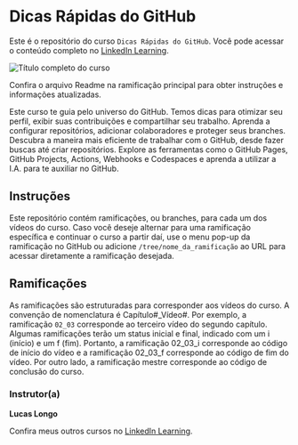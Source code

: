 # Dicas Rápidas do GitHub 

Este é o repositório do curso `Dicas Rápidas do GitHub`. Você pode acessar o conteúdo completo no [LinkedIn Learning][lil-course-url]. 

![Título completo do curso][lil-thumbnail-url]  

Confira o arquivo Readme na ramificação principal para obter instruções e informações atualizadas. 

Este curso te guia pelo universo do GitHub. Temos dicas para otimizar seu perfil, exibir suas contribuições e compartilhar seu trabalho. Aprenda a configurar repositórios, adicionar colaboradores e proteger seus branches. Descubra a maneira mais eficiente de trabalhar com o GitHub, desde fazer buscas até criar repositórios. Explore as ferramentas como o GitHub Pages, GitHub Projects, Actions, Webhooks e Codespaces e aprenda a utilizar a I.A. para te auxiliar no GitHub.

## Instruções 

Este repositório contém ramificações, ou branches, para cada um dos vídeos do curso. Caso você deseje alternar para uma ramificação específica e continuar o curso a partir daí, use o menu pop-up da ramificação no GitHub ou adicione `/tree/nome_da_ramificação` ao URL para acessar diretamente a ramificação desejada. 

## Ramificações 

As ramificações são estruturadas para corresponder aos vídeos do curso. A convenção de nomenclatura é Capítulo#_Vídeo#. Por exemplo, a ramificação `02_03` corresponde ao terceiro vídeo do segundo capítulo. Algumas ramificações terão um status inicial e final, indicado com um i (início) e um f (fim). Portanto, a ramificação 02_03_i corresponde ao código de início do vídeo e a ramificação 02_03_f corresponde ao código de fim do vídeo. Por outro lado, a ramificação mestre corresponde ao código de conclusão do curso. 

### Instrutor(a) 

**Lucas Longo** 

Confira meus outros cursos no [LinkedIn Learning](https://www.linkedin.com/learning/instructors/lucas-longo). 

[0]: # (Replace these placeholder URLs with actual course URLs) 
[lil-course-url]: https://www.linkedin.com/learning/dicas-rapidas-do-github
[lil-thumbnail-url]: https://media.licdn.com/dms/image/D4E0DAQGsuWxis79Kwg/learning-public-crop_675_1200/0/1722410827754?e=2147483647&v=beta&t=9l7Q4zxjqJeRs_XWyXpoj9m18kneeYN2PEMSrf1mKyo

[1]: # (End of BP-Instruction ###############################################################################################) 

